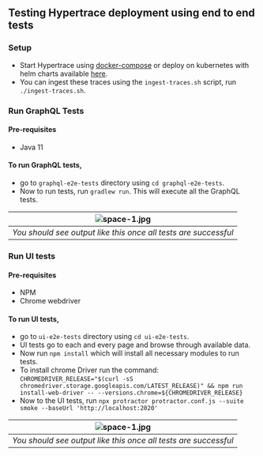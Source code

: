 ## Testing Hypertrace deployment using end to end tests

### Setup
- Start Hypertrace using [docker-compose](https://github.com/hypertrace/hypertrace/tree/main/docker) or deploy on kubernetes with helm charts available [here](https://github.com/hypertrace/hypertrace/tree/main/kubernetes).
- You can ingest these traces using the `ingest-traces.sh` script, run `./ingest-traces.sh`. 


### Run GraphQL Tests

#### Pre-requisites
- Java 11

#### To run GraphQL tests, 
- go to `graphql-e2e-tests` directory using `cd graphql-e2e-tests`. 
- Now to run tests, run `gradlew run`. This will execute all the GraphQL tests. 


| ![space-1.jpg](https://hypertrace-docs.s3.amazonaws.com/graphql-e2e.png) | 
|:--:| 
| *You should see output like this once all tests are successful* |


### Run UI tests

#### Pre-requisites
- NPM 
- Chrome webdriver

#### To run UI tests, 
- go to `ui-e2e-tests` directory using `cd ui-e2e-tests`. 
- UI tests go to each and every page and browse through available data.
- Now run `npm install` which will install all necessary modules to run tests. 
- To install chrome Driver run the command: `CHROMEDRIVER_RELEASE="$(curl -sS chromedriver.storage.googleapis.com/LATEST_RELEASE)" && npm run install-web-driver -- --versions.chrome=${CHROMEDRIVER_RELEASE}`
- Now to the UI tests, run `npx protractor protractor.conf.js --suite smoke --baseUrl 'http://localhost:2020'`

| ![space-1.jpg](https://hypertrace-docs.s3.amazonaws.com/ui-e2e.png) | 
|:--:| 
| *You should see output like this once all tests are successful* |
